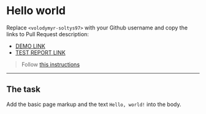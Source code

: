 # Hello world
Replace `<volodymyr-soltys97>` with your Github username and copy the links to Pull Request description:
- [DEMO LINK](https://volodymyr-soltys97.github.io/layout_hello-world/)
- [TEST REPORT LINK](https://volodymyr-soltys97.github.io/layout_hello-world/report/html_report/)

> Follow [this instructions](https://github.com/mate-academy/layout_task-guideline#how-to-solve-the-layout-tasks-on-github)
___

## The task 
Add the basic page markup and the text `Hello, world!` into the body.
